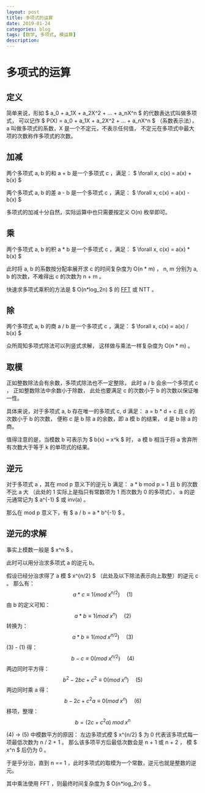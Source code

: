 ```yaml
---
layout: post
title: 多项式的运算
date: 2019-01-24
categories: blog
tags: [数学, 多项式, 模运算]
description:
---
```


# 多项式的运算

## 定义

简单来说，形如 $ a_0 + a_1X + a_2X^2 + ... + a_nX^n $ 的代数表达式叫做多项式，
可以记作 $ P(X) = a_0 + a_1X + a_2X^2 + ... + a_nX^n $ （系数表示法），
a 叫做多项式的系数，X 是一个不定元，不表示任何值，
不定元在多项式中最大项的次数称作多项式的次数。

## 加减

两个多项式 a, b 的和 a + b 是一个多项式 c ，满足：
 $ \forall x, c(x) = a(x) + b(x) $

两个多项式 a, b 的差 a - b 是一个多项式 c ，满足：
 $ \forall x, c(x) = a(x) - b(x) $

多项式的加减十分自然，实际运算中也只需要按定义 O(n) 枚举即可。

## 乘

两个多项式 a, b 的积 a * b 是一个多项式 c ，满足：
 $ \forall x, c(x) = a(x) * b(x) $

此时将 a, b 的系数按分配率展开求 c 的时间复杂度为 O(n \* m) ，
 n, m 分别为 a, b 的次数，不难得出 c 的次数为 n + m 。

快速求多项式乘积的方法是 $ O(n*log_2n) $ 的 [FFT]() 或 NTT 。

## 除

两个多项式 a, b 的商 a / b 是一个多项式 c ，满足：
 $ \forall x, c(x) = a(x) / b(x) $

众所周知多项式除法可以列竖式求解，
这样做与乘法一样复杂度为 O(n \* m) 。

## 取模

正如整数除法会有余数，多项式除法也不一定整除，
此时 a / b 会余一个多项式 c ，
正如整数除法中余数小于除数，
此处也要满足 c 的次数小于 b 的次数以保证唯一性。

具体来说，对于多项式 a, b 存在唯一的多项式 c, d 满足：
 a = b \* d + c 且 c 的次数小于 b 的次数，
便称 c 是 b 除 a 的余数，即 a 模 b 的结果，
 d 是 b 除 a 的商。

值得注意的是，当模数 b 可表示为 $ b(x) = x^k $ 时，
 a 模 b 相当于将 a 舍弃所有次数大于等于 k 的单项式的结果。

## 逆元

对于多项式 a ，其在 mod p 意义下的逆元 b 满足：
 a \* b mod p = 1 且 b 的次数不比 a 大
（此处的 1 实际上是指只有常数项为 1 而次数为 0 的多项式），
 a 的逆元通常记为 $ a^{-1} $ 或 inv(a) 。

那么在 mod p 意义下，有 $ a / b = a * b^{-1} $ 。

## 逆元的求解

事实上模数一般是 $ x^n $ 。

此时可以用分治求多项式 a 的逆元 b。

假设已经分治求得了 a 模 $ x^{n/2} $ （此处及以下除法表示向上取整）的逆元 c 。
那么有：
$$ a * c \equiv 1 (mod \; x^{n/2}) \;\;\;\;\; (1)$$
由 b 的定义可知：
$$ a * b \equiv 1 (mod \; x^n) \;\;\;\;\; (2)$$
转换为：
$$ a * b \equiv 1 (mod \; x^{n/2}) \;\;\;\;\; (3)$$
(3) - (1) 得：
$$ b - c \equiv 0 (mod \; x^{n/2}) \;\;\;\;\; (4)$$
两边同时平方得：
$$ b^2 - 2bc + c^2 \equiv 0 (mod \; x^n) \;\;\;\;\; (5)$$
两边同时乘 a 得：
$$ b - 2c + c^2a \equiv 0 (mod \; x^n) \;\;\;\;\; (6)$$
移项，整理：
$$ b = (2c + c^2a) \; mod \; x^n $$

(4) -> (5) 中模数平方的原因：
左边多项式模 $ x^{n/2} $ 为 0 代表该多项式每一项最低次数为 n / 2 + 1 。
那么该多项平方后最低次数会是 n + 1 或 n + 2 ，
模 $ x^n $ 后仍为 0 。

于是乎分治，直到 n == 1 ，此时多项式的取模为一个常数，逆元也就是整数的逆元。

其中乘法使用 FFT ，则最终时间复杂度为 $ O(n*log_2n) $ 。

